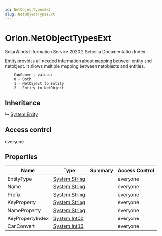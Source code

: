 ```yaml
---
id: NetObjectTypesExt
slug: NetObjectTypesExt
---
```


# Orion.NetObjectTypesExt

SolarWinds Information Service 2020.2 Schema Documentation Index

Entity provides all needed information about mapping between entity and netobject. It allows multiple mapping between netobjects and entities.

		CanConvert values:
		0 - Both
		1 - NetObject to Entity
		2 - Entity to NetObject

## Inheritance

↳ [System.Entity](./../System/Entity)

## Access control

everyone

## Properties

| Name | Type | Summary | Access Control |
| ------ | ------ | ------ | ------ |
| EntityType | [System.String](https://docs.microsoft.com/en-us/dotnet/api/system.string) |  | everyone |
| Name | [System.String](https://docs.microsoft.com/en-us/dotnet/api/system.string) |  | everyone |
| Prefix | [System.String](https://docs.microsoft.com/en-us/dotnet/api/system.string) |  | everyone |
| KeyProperty | [System.String](https://docs.microsoft.com/en-us/dotnet/api/system.string) |  | everyone |
| NameProperty | [System.String](https://docs.microsoft.com/en-us/dotnet/api/system.string) |  | everyone |
| KeyPropertyIndex | [System.Int32](https://docs.microsoft.com/en-us/dotnet/api/system.int32) |  | everyone |
| CanConvert | [System.Int16](https://docs.microsoft.com/en-us/dotnet/api/system.int16) |  | everyone |

